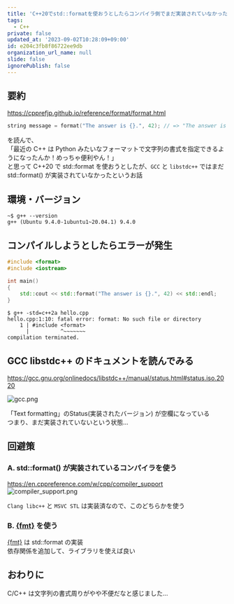 ```yaml
---
title: 'C++20でstd::formatを使おうとしたらコンパイラ側でまだ実装されていなかった話'
tags:
  - C++
private: false
updated_at: '2023-09-02T10:28:09+09:00'
id: e204c3fb8f86722ee9db
organization_url_name: null
slide: false
ignorePublish: false
---
```

## 要約

<https://cpprefjp.github.io/reference/format/format.html>

```cpp
string message = format("The answer is {}.", 42); // => "The answer is 42."
```

を読んで、  
「最近の C++ は Python みたいなフォーマットで文字列の書式を指定できるようになったんか！めっちゃ便利やん！」  
と思って C++20 で std::format を使おうとしたが、`GCC` と `libstdc++` ではまだ std::format() が実装されていなかったというお話

## 環境・バージョン

```log
~$ g++ --version
g++ (Ubuntu 9.4.0-1ubuntu1~20.04.1) 9.4.0
```

## コンパイルしようとしたらエラーが発生

```cpp:hello.cpp
#include <format>
#include <iostream>

int main()
{
    std::cout << std::format("The answer is {}.", 42) << std::endl;
}
```

```log
$ g++ -std=c++2a hello.cpp
hello.cpp:1:10: fatal error: format: No such file or directory
    1 | #include <format>
      |          ^~~~~~~~
compilation terminated.
```

## GCC libstdc++ のドキュメントを読んでみる

<https://gcc.gnu.org/onlinedocs/libstdc++/manual/status.html#status.iso.2020>

![gcc.png](https://qiita-image-store.s3.ap-northeast-1.amazonaws.com/0/675511/73de3339-98d0-cc77-18d5-f78692034f2a.png)

「Text formatting」のStatus(実装されたバージョン) が空欄になっている  
つまり、まだ実装されていないという状態...  

## 回避策

### A. std::format() が実装されているコンパイラを使う

<https://en.cppreference.com/w/cpp/compiler_support>  
![compiler_support.png](https://qiita-image-store.s3.ap-northeast-1.amazonaws.com/0/675511/e7697286-ab96-395b-a7f6-24227c3a73be.png)

`Clang libc++` と `MSVC STL` は実装済なので、このどちらかを使う

### B. [{fmt}](https://github.com/fmtlib/fmt) を使う

[{fmt}](https://github.com/fmtlib/fmt) は std::format の実装  
依存関係を追加して、ライブラリを使えば良い

## おわりに

C/C++ は文字列の書式周りがやや不便だなと感じました...
